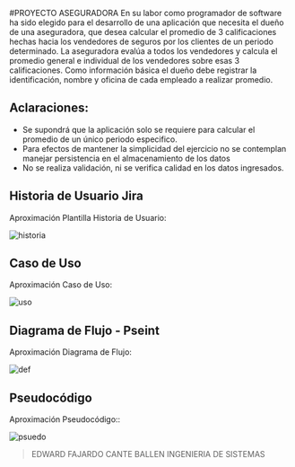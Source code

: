 #PROYECTO ASEGURADORA
En su labor como programador de software ha sido elegido para el desarrollo de una aplicación que necesita el dueño de una aseguradora, que desea calcular el promedio de 3 calificaciones hechas hacia los vendedores de seguros por los clientes de un periodo determinado. La aseguradora evalúa a todos los vendedores y calcula el promedio general e individual de los vendedores sobre esas 3  calificaciones. Como información básica el dueño debe registrar la identificación, nombre y oficina de cada empleado a realizar promedio.
## Aclaraciones: 
-  Se supondrá que la aplicación solo se requiere para calcular el promedio de un único periodo especifico.
-  Para efectos de mantener la simplicidad del ejercicio no se contemplan manejar persistencia en el almacenamiento de los datos
-  No se realiza validación, ni se verifica calidad en los datos ingresados.


## Historia de Usuario Jira
Aproximación Plantilla Historia de Usuario:

![historia](https://github.com/edwardFajardo64/edwardseguro.github.io/assets/137090151/d2cd3cf9-e6a9-421f-9cb8-9405d9c6f5fb)


## Caso de Uso
Aproximación Caso de Uso:

![uso](https://github.com/edwardFajardo64/edwardseguro.github.io/assets/137090151/d9fe8265-4469-4ad8-bd87-256a28075855)

## Diagrama de Flujo - Pseint
Aproximación Diagrama de Flujo:

![def](https://github.com/edwardFajardo64/edwardseguro.github.io/assets/137090151/1c63449e-a2bc-4e60-a3d2-6e2d4b8a13f5)

## Pseudocódigo
Aproximación  Pseudocódigo::

![psuedo](https://github.com/edwardFajardo64/edwardseguro.github.io/assets/137090151/41d02290-5364-453a-84b9-8f216af0380e)

> EDWARD FAJARDO CANTE BALLEN
>INGENIERIA DE SISTEMAS
